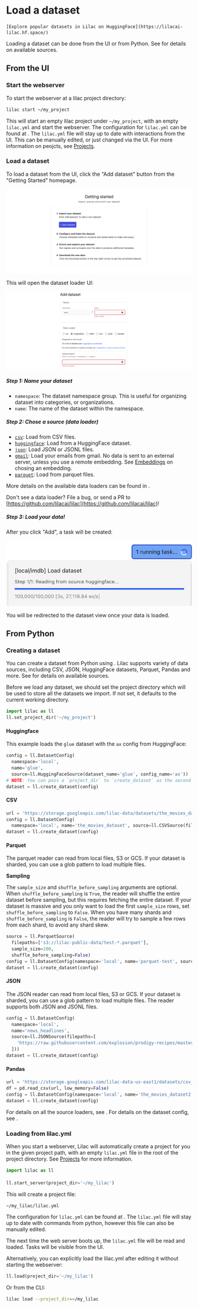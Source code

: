 # Load a dataset

```{tip}
[Explore popular datasets in Lilac on HuggingFace](https://lilacai-lilac.hf.space/)
```

Loading a dataset can be done from the UI or from Python. See [](#lilac.sources) for details on
available sources.

## From the UI

### Start the webserver

To start the webserver at a lilac project directory:

```sh
lilac start ~/my_project
```

This will start an empty lilac project under `~/my_project`, with an empty `lilac.yml` and start the
webserver. The configuration for `lilac.yml` can be found at [](#Config). The `lilac.yml` file will
stay up to date with interactions from the UI. This can be manually edited, or just changed via the
UI. For more information on peojcts, see [Projects](../projects/projects.md).

### Load a dataset

To load a dataset from the UI, click the "Add dataset" button from the "Getting Started" homepage.

<img src="../_static/dataset/dataset_getting_started.png"></img>

This will open the dataset loader UI:

<img src="../_static/dataset/dataset_load.png"></img>

##### Step 1: Name your dataset

- `namespace`: The dataset namespace group. This is useful for organizing dataset into categories,
  or organizations.
- `name`: The name of the dataset within the namespace.

##### Step 2: Chose a source (data loader)

- [`csv`](#lilac.sources.CSVSource): Load from CSV files.
- [`huggingface`](#lilac.sources.HuggingFaceSource): Load from a HuggingFace dataset.
- [`json`](#lilac.sources.JSONSource): Load JSON or JSONL files.
- [`gmail`](#lilac.sources.GmailSource): Load your emails from gmail. No data is sent to an external
  server, unless you use a remote embedding. See [Embeddings](../embeddings/embeddings.md) on
  chosing an embedding.
- [`parquet`](#lilac.sources.ParquetSource): Load from parquet files.

More details on the available data loaders can be found in [](#lilac.sources).

Don't see a data loader? File a bug, or send a PR to
[https://github.com/lilacai/lilac](https://github.com/lilacai/lilac)!

##### Step 3: Load your data!

After you click "Add", a task will be created:

<img src="../_static/dataset/dataset_load_tasks.png"></img>

You will be redirected to the dataset view once your data is loaded.

## From Python

### Creating a dataset

You can create a dataset from Python using [](#lilac.create_dataset). Lilac supports variety of data
sources, including CSV, JSON, HuggingFace datasets, Parquet, Pandas and more. See [](#lilac.sources)
for details on available sources.

Before we load any dataset, we should set the project directory which will be used to store all the
datasets we import. If not set, it defaults to the current working directory.

```python
import lilac as ll
ll.set_project_dir('~/my_project')
```

#### Huggingface

This example loads the `glue` dataset with the `ax` config from HuggingFace:

```python
config = ll.DatasetConfig(
  namespace='local',
  name='glue',
  source=ll.HuggingFaceSource(dataset_name='glue', config_name='ax'))
# NOTE: You can pass a `project_dir` to `create_dataset` as the second argument.
dataset = ll.create_dataset(config)
```

#### CSV

```python
url = 'https://storage.googleapis.com/lilac-data/datasets/the_movies_dataset/the_movies_dataset.csv'
config = ll.DatasetConfig(
  namespace='local', name='the_movies_dataset', source=ll.CSVSource(filepaths=[url]))
dataset = ll.create_dataset(config)
```

#### Parquet

The parquet reader can read from local files, S3 or GCS. If your dataset is sharded, you can use a
glob pattern to load multiple files.

**Sampling**

The `sample_size` and `shuffle_before_sampling` arguments are optional. When
`shuffle_before_sampling` is `True`, the reader will shuffle the entire dataset before sampling, but
this requires fetching the entire dataset. If your dataset is massive and you only want to load the
first `sample_size` rows, set `shuffle_before_sampling` to `False`. When you have many shards and
`shuffle_before_sampling` is `False`, the reader will try to sample a few rows from each shard, to
avoid any shard skew.

```python
source = ll.ParquetSource(
  filepaths=['s3://lilac-public-data/test-*.parquet'],
  sample_size=100,
  shuffle_before_sampling=False)
config = ll.DatasetConfig(namespace='local', name='parquet-test', source=source)
dataset = ll.create_dataset(config)
```

#### JSON

The JSON reader can read from local files, S3 or GCS. If your dataset is sharded, you can use a glob
pattern to load multiple files. The reader supports both JSON and JSONL files.

```python
config = ll.DatasetConfig(
  namespace='local',
  name='news_headlines',
  source=ll.JSONSource(filepaths=[
    'https://raw.githubusercontent.com/explosion/prodigy-recipes/master/example-datasets/news_headlines.jsonl'
  ]))
dataset = ll.create_dataset(config)
```

#### Pandas

```python
url = 'https://storage.googleapis.com/lilac-data-us-east1/datasets/csv_datasets/the_movies_dataset/the_movies_dataset.csv'
df = pd.read_csv(url, low_memory=False)
config = ll.DatasetConfig(namespace='local', name='the_movies_dataset2', source=ll.PandasSource(df))
dataset = ll.create_dataset(config)
```

For details on all the source loaders, see [](#lilac.sources). For details on the dataset config,
see [](#lilac.DatasetConfig).

### Loading from lilac.yml

When you start a webserver, Lilac will automatically create a project for you in the given project
path, with an empty `lilac.yml` file in the root of the project directory. See
[Projects](../projects/projects.md) for more information.

```python
import lilac as ll

ll.start_server(project_dir='~/my_lilac')
```

This will create a project file:

```sh
~/my_lilac/lilac.yml
```

The configuration for `lilac.yml` can be found at [](#Config). The `lilac.yml` file will stay up to
date with commands from python, however this file can also be manually edited.

The next time the web server boots up, the `lilac.yml` file will be read and loaded. Tasks will be
visible from the UI.

Alternatively, you can explicitly load the lilac.yml after editing it without starting the
webserver:

```python
ll.load(project_dir='~/my_lilac')
```

Or from the CLI:

```sh
lilac load --project_dir=~/my_lilac
```
